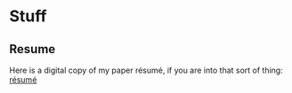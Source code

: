 # Stuff

## Resume

Here is a digital copy of my paper résumé, if you are into that sort of thing: [résumé](/content/stephen-coakley-resume.pdf)
